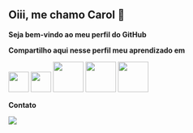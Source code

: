 ## Oiii, me chamo Carol 👋

**Seja bem-vindo ao meu perfil do GitHub**

**Compartilho aqui nesse perfil meu aprendizado em** 

<img loading="lazy" src="https://cdn.jsdelivr.net/gh/devicons/devicon/icons/java/java-original.svg" width="40" height="40"/>      <img loading="lazy" src="https://cdn.jsdelivr.net/gh/devicons/devicon/icons/git/git-original.svg" width="40" height="40"/>                <img loading="lazy" src="https://cdn.jsdelivr.net/gh/devicons/devicon/icons/oracle/oracle-original.svg" width="60" height="60"/>                    <img loading="lazy" src="https://cdn.svgporn.com/logos/postman.svg" width="60" height="60"/>                 <img loading="lazy" src="https://cdn.svgporn.com/logosangularjs.svg" width="60" height="60"/> 


**Contato**
<div>
<a href="https://www.linkedin.com/in/caroline-monteiro-10457a285" target="_blank"><img loading="lazy" src="https://img.shields.io/badge/-LinkedIn-%230077B5?style=for-the-badge&logo=linkedin&logoColor=white" target="_blank"></a>   
</div>


